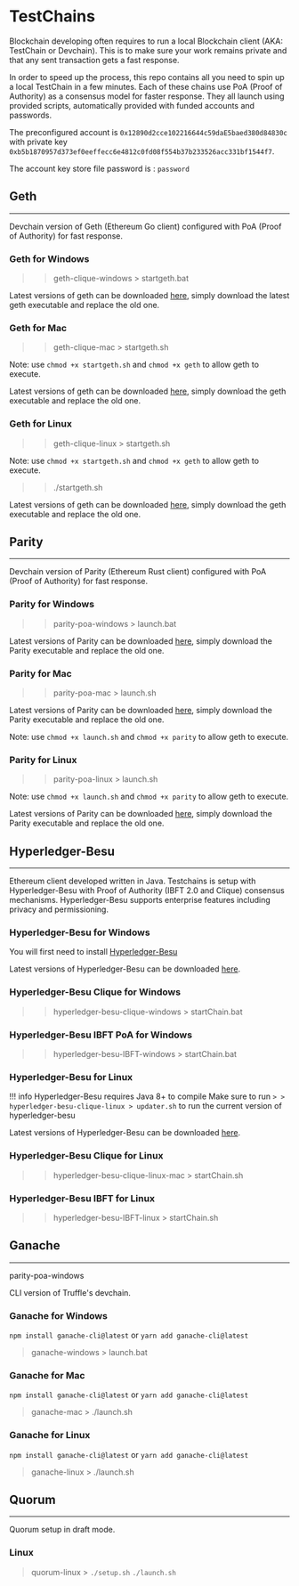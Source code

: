 # TestChains

Blockchain developing often requires to run a local Blockchain client (AKA: TestChain or Devchain). This is to make sure your work remains private and that any sent transaction gets a fast response.

In order to speed up the process, this repo contains all you need to spin up a local TestChain in a few minutes. Each of these chains use PoA (Proof of Authority) as a consensus model for faster response. They all launch using provided scripts, automatically provided with  funded accounts and passwords. 

The preconfigured account is ```0x12890d2cce102216644c59daE5baed380d84830c``` with private key ```0xb5b1870957d373ef0eeffecc6e4812c0fd08f554b37b233526acc331bf1544f7```.

The account key store file password is : ```password```

## Geth
___

Devchain version of Geth (Ethereum Go client) configured with PoA (Proof of Authority) for fast response.

### Geth for Windows

> > geth-clique-windows > startgeth.bat

Latest versions of geth can be downloaded [here](https://geth.ethereum.org/downloads/), simply download the latest geth executable and replace the old one.

### Geth for Mac

> > geth-clique-mac > startgeth.sh

Note: use ``` chmod +x startgeth.sh ``` and ``` chmod +x geth ``` to allow geth to execute.

Latest versions of geth can be downloaded [here](https://geth.ethereum.org/downloads/), simply download the geth executable and replace the old one.

### Geth for Linux

> > geth-clique-linux > startgeth.sh

Note: use ``` chmod +x startgeth.sh ``` and ``` chmod +x geth ``` to allow geth to execute.

> > ./startgeth.sh

Latest versions of geth can be downloaded [here](https://geth.ethereum.org/downloads/), simply download the geth executable and replace the old one.

## Parity
___

Devchain version of Parity (Ethereum Rust client) configured with PoA (Proof of Authority) for fast response.

### Parity for Windows

> > parity-poa-windows > launch.bat

Latest versions of Parity can be downloaded [here](https://github.com/paritytech/parity-ethereum/releases/latest), simply download the Parity executable and replace the old one.

### Parity for Mac

> > parity-poa-mac > launch.sh

Latest versions of Parity can be downloaded [here](https://github.com/paritytech/parity-ethereum/releases/latest), simply download the Parity executable and replace the old one.


Note: use ``` chmod +x launch.sh ``` and ``` chmod +x parity ``` to allow geth to execute.

### Parity for Linux

> > parity-poa-linux > launch.sh

Note: use ``` chmod +x launch.sh ``` and ``` chmod +x parity ``` to allow geth to execute.

Latest versions of Parity can be downloaded [here](https://github.com/paritytech/parity-ethereum/releases/latest), simply download the Parity executable and replace the old one.

## Hyperledger-Besu
___

Ethereum client developed written in Java. Testchains is setup with Hyperledger-Besu with Proof of Authority (IBFT 2.0 and Clique) consensus mechanisms.
Hyperledger-Besu supports enterprise features including privacy and permissioning.

### Hyperledger-Besu for Windows

You will first need to install [Hyperledger-Besu](https://docs.pantheon.pegasys.tech/en/stable/Installation/Install-Binaries/#windows-with-chocolatey)

Latest versions of Hyperledger-Besu can be downloaded [here](https://bintray.com/consensys/pegasys-repo/pantheon).

### Hyperledger-Besu Clique for Windows
> > hyperledger-besu-clique-windows > startChain.bat


### Hyperledger-Besu IBFT PoA for Windows

> > hyperledger-besu-IBFT-windows > startChain.bat


### Hyperledger-Besu for Linux

!!! info
    Hyperledger-Besu requires Java 8+ to compile
    Make sure to run `> > hyperledger-besu-clique-linux > updater.sh` to run the current version of hyperledger-besu 
    
Latest versions of Hyperledger-Besu can be downloaded [here](https://bintray.com/consensys/pegasys-repo/pantheon).

### Hyperledger-Besu Clique for Linux

> > hyperledger-besu-clique-linux-mac > startChain.sh

### Hyperledger-Besu IBFT for Linux

> > hyperledger-besu-IBFT-linux > startChain.sh

## Ganache
___

parity-poa-windows

CLI version of Truffle's devchain.

### Ganache for Windows
`npm install ganache-cli@latest`
or
`yarn add ganache-cli@latest`
>   ganache-windows    > launch.bat

### Ganache for Mac
`npm install ganache-cli@latest`
or
`yarn add ganache-cli@latest`
>  ganache-mac    > ./launch.sh

### Ganache for Linux
`npm install ganache-cli@latest`
or
`yarn add ganache-cli@latest`
>   ganache-linux    > ./launch.sh

## Quorum
___

Quorum setup in draft mode.

### Linux

>   quorum-linux    > ```./setup.sh``` ```./launch.sh```
